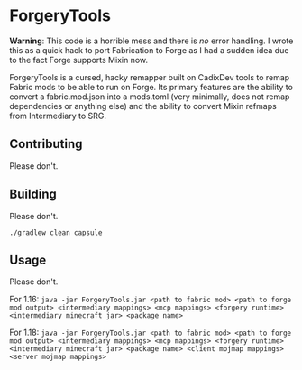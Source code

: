# ForgeryTools

**Warning**: This code is a horrible mess and there is *no* error handling. I
wrote this as a quick hack to port Fabrication to Forge as I had a sudden idea
due to the fact Forge supports Mixin now.

ForgeryTools is a cursed, hacky remapper built on CadixDev tools to remap Fabric
mods to be able to run on Forge. Its primary features are the ability to convert
a fabric.mod.json into a mods.toml (very minimally, does not remap dependencies
or anything else) and the ability to convert Mixin refmaps from Intermediary to
SRG.

## Contributing
Please don't.

## Building
Please don't.

`./gradlew clean capsule`

## Usage
Please don't.

For 1.16:
`java -jar ForgeryTools.jar <path to fabric mod> <path to forge mod output> <intermediary mappings> <mcp mappings> <forgery runtime> <intermediary minecraft jar> <package name>`

For 1.18:
`java -jar ForgeryTools.jar <path to fabric mod> <path to forge mod output> <intermediary mappings> <mcp mappings> <forgery runtime> <intermediary minecraft jar> <package name> <client mojmap mappings> <server mojmap mappings>`
